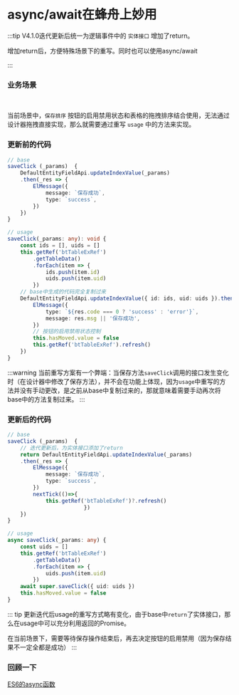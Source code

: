 # async/await在蜂舟上妙用

:::tip
V4.1.0迭代更新后统一为逻辑事件中的 `实体接口` 增加了return。

增加return后，方便特殊场景下的重写。同时也可以使用async/await

:::


### 业务场景
<br/>
<drawing-bed src="20240407/1.png" alt="20240407/1.png"/>

当前场景中，`保存排序` 按钮的启用禁用状态和表格的拖拽排序结合使用，无法通过设计器拖拽直接实现，那么就需要通过重写 `usage` 中的方法来实现。

### 更新前的代码
```ts
// base
saveClick (_params)  {
    DefaultEntityFieldApi.updateIndexValue(_params)
    .then(_res => {
        ElMessage({
            message: `保存成功`,
            type: `success`,
        })
    })
}

// usage
saveClick(_params: any): void {
    const ids = [], uids = []
    this.getRef('btTableExRef')
        .getTableData()
        .forEach(item => {
            ids.push(item.id)
            uids.push(item.uid)
        })
    // base中生成的代码完全复制过来
    DefaultEntityFieldApi.updateIndexValue({ id: ids, uid: uids }).then((res: any) => {
        ElMessage({
            type: `${res.code === 0 ? 'success' : 'error'}`,
            message: res.msg || '保存成功',
        })
        // 按钮的启用禁用状态控制
        this.hasMoved.value = false
        this.getRef('btTableExRef').refresh()
    })
}
```
:::warning
当前重写方案有一个弊端：当保存方法`saveClick`调用的接口发生变化时（在设计器中修改了保存方法），并不会在功能上体现，因为`usage`中重写的方法并没有手动更改，是之前从base中复制过来的，那就意味着需要手动再次将base中的方法复制过来。
:::

### 更新后的代码

```ts
// base
saveClick (_params)  {
    // 迭代更新后，为实体接口添加了return
    return DefaultEntityFieldApi.updateIndexValue(_params)
    .then(_res => {
        ElMessage({
            message: `保存成功`,
            type: `success`,
        })
        nextTick(()=>{
            this.getRef('btTableExRef')?.refresh()
                        })
    })
}

// usage
async saveClick(_params: any) {
    const uids = []
    this.getRef('btTableExRef')
        .getTableData()
        .forEach(item => {
            uids.push(item.uid)
        })
    await super.saveClick({ uid: uids })
    this.hasMoved.value = false
}
```
::: tip
更新迭代后usage的重写方式略有变化，由于base中`return`了实体接口，那么在usage中可以充分利用返回的Promise。

在当前场景下，需要等待保存操作结束后，再去决定按钮的启用禁用（因为保存结果不一定全都是成功）
:::

### 回顾一下

[ES6的async函数](https://es6.ruanyifeng.com/#docs/async)